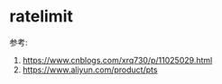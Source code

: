 # ratelimit

参考:

1. https://www.cnblogs.com/xrq730/p/11025029.html
2. https://www.aliyun.com/product/pts
